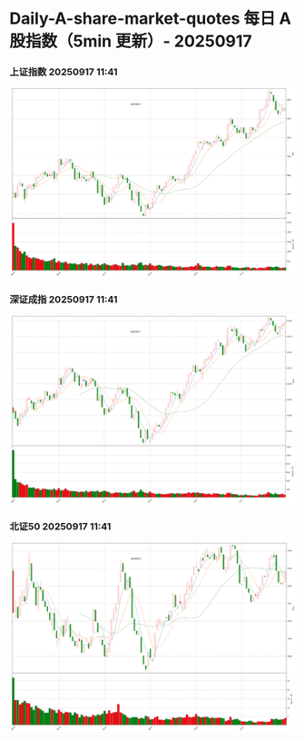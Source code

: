
# Daily-A-share-market-quotes 每日 A 股指数（5min 更新）- 20250917

### 上证指数 20250917 11:41
![](./fig/2025/9/20250917-sh000001.png)

### 深证成指 20250917 11:41
![](./fig/2025/9/20250917-sz399001.png)

### 北证50 20250917 11:41
![](./fig/2025/9/20250917-bj899050.png)
